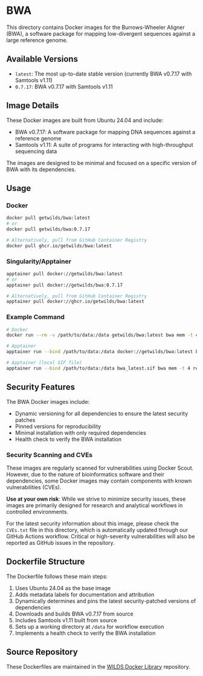 # BWA

This directory contains Docker images for the Burrows-Wheeler Aligner (BWA), a software package for mapping low-divergent sequences against a large reference genome.

## Available Versions

- `latest`: The most up-to-date stable version (currently BWA v0.7.17 with Samtools v1.11)
- `0.7.17`: BWA v0.7.17 with Samtools v1.11

## Image Details

These Docker images are built from Ubuntu 24.04 and include:

- BWA v0.7.17: A software package for mapping DNA sequences against a reference genome
- Samtools v1.11: A suite of programs for interacting with high-throughput sequencing data

The images are designed to be minimal and focused on a specific version of BWA with its dependencies.

## Usage

### Docker

```bash
docker pull getwilds/bwa:latest
# or
docker pull getwilds/bwa:0.7.17

# Alternatively, pull from GitHub Container Registry
docker pull ghcr.io/getwilds/bwa:latest
```

### Singularity/Apptainer

```bash
apptainer pull docker://getwilds/bwa:latest
# or
apptainer pull docker://getwilds/bwa:0.7.17

# Alternatively, pull from GitHub Container Registry
apptainer pull docker://ghcr.io/getwilds/bwa:latest
```

### Example Command

```bash
# Docker
docker run --rm -v /path/to/data:/data getwilds/bwa:latest bwa mem -t 4 reference.fa reads_1.fq reads_2.fq > aligned_reads.sam

# Apptainer
apptainer run --bind /path/to/data:/data docker://getwilds/bwa:latest bwa mem -t 4 reference.fa reads_1.fq reads_2.fq > aligned_reads.sam

# Apptainer (local SIF file)
apptainer run --bind /path/to/data:/data bwa_latest.sif bwa mem -t 4 reference.fa reads_1.fq reads_2.fq > aligned_reads.sam
```

## Security Features

The BWA Docker images include:

- Dynamic versioning for all dependencies to ensure the latest security patches
- Pinned versions for reproducibility
- Minimal installation with only required dependencies
- Health check to verify the BWA installation

### Security Scanning and CVEs

These images are regularly scanned for vulnerabilities using Docker Scout. However, due to the nature of bioinformatics software and their dependencies, some Docker images may contain components with known vulnerabilities (CVEs).

**Use at your own risk**: While we strive to minimize security issues, these images are primarily designed for research and analytical workflows in controlled environments.

For the latest security information about this image, please check the `CVEs.txt` file in this directory, which is automatically updated through our GitHub Actions workflow. Critical or high-severity vulnerabilities will also be reported as GitHub issues in the repository.

## Dockerfile Structure

The Dockerfile follows these main steps:

1. Uses Ubuntu 24.04 as the base image
2. Adds metadata labels for documentation and attribution
3. Dynamically determines and pins the latest security-patched versions of dependencies
4. Downloads and builds BWA v0.7.17 from source
5. Includes Samtools v1.11 built from source
6. Sets up a working directory at `/data` for workflow execution
7. Implements a health check to verify the BWA installation

## Source Repository

These Dockerfiles are maintained in the [WILDS Docker Library](https://github.com/getwilds/wilds-docker-library) repository.

